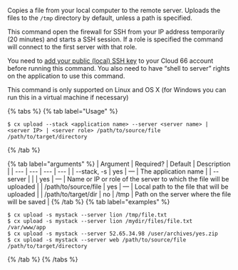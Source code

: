 Copies a file from your local computer to the remote server. Uploads the files to the `/tmp` directory by default, unless a path is specified.

This command open the firewall for SSH from your IP address temporarily (20 minutes) and starts a SSH session. If a role is specified the command will connect to the first server with that role.

You need to [add your public (local) SSH key](/docs/servers/ssh-to-server#adding-your-public-key-to-your-cloud-66-account) to your Cloud 66 account before running this command. You also need to have “shell to server” rights on the application to use this command.

This command is only supported on Linux and OS X (for Windows you can run this in a virtual machine if necessary)

{% tabs %}
{% tab label="Usage" %}

```shell
$ cx upload --stack <application name> --server <server name> | <server IP> | <server role> /path/to/source/file /path/to/target/directory
```
{% /tab %}
    
{% tab label="arguments" %}
| Argument | Required? | Default | Description |
|  ---  |  ---  |  ---  |  ---  |
| \--stack, -s <application name> | yes | — | The application name |
| \--server <server name> \| <server ip> \| <server role> | yes | — | Name or IP or role of the server to which the file will be uploaded |
| /path/to/source/file | yes | — | Local path to the file that will be uploaded |
| /path/to/target/dir | no | /tmp | Path on the server where the file will be saved |
{% /tab %}
{% tab label="examples" %}

```shell
$ cx upload -s mystack --server lion /tmp/file.txt
$ cx upload -s mystack --server lion /mydir/files/file.txt /var/www/app
$ cx upload -s mystack --server 52.65.34.98 /user/archives/yes.zip
$ cx upload -s mystack --server web /path/to/source/file /path/to/target/directory
```

{% /tab %}
{% /tabs %}